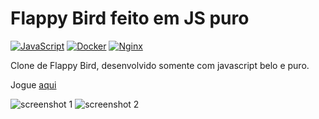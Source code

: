 # Flappy Bird feito em JS puro

[![JavaScript](https://img.shields.io/badge/javascript-%23323330.svg?style=flat&logo=javascript&logoColor=%23F7DF1E)](https://www.javascript.com/)
[![Docker](https://img.shields.io/badge/docker-%230db7ed.svg?style=flat&logo=docker&logoColor=white)](https://www.docker.com/)
[![Nginx](https://img.shields.io/badge/nginx-%23009639.svg?style=flat&logo=nginx&logoColor=white)](https://www.nginx.com/)

Clone de Flappy Bird, desenvolvido somente com javascript belo e puro.

Jogue [aqui](https://flappy-bird-js.up.railway.app/)

![screenshot 1](printscreen/print_1.png)
![screenshot 2](printscreen/print_2.png)
